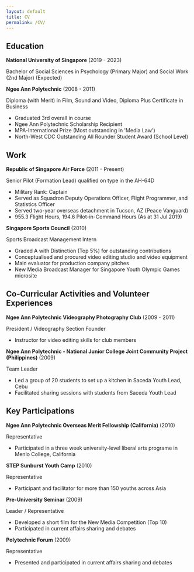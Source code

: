 ```yaml
---
layout: default
title: CV
permalink: /CV/
---
```

## Education
**National University of Singapore** (2019 - 2023)

Bachelor of Social Sciences in Psychology (Primary Major) and Social Work (2nd Major) (Expected)

**Ngee Ann Polytechnic** (2008 - 2011)

Diploma (with Merit) in Film, Sound and Video, Diploma Plus Certificate in Business
* Graduated 3rd overall in course
* Ngee Ann Polytechnic Scholarship Recipient
* MPA-International Prize (Most outstanding in 'Media Law')
* North-West CDC Outstanding All Rounder Student Award (School Level)

## Work
**Republic of Singapore Air Force** (2011 - Present)

Senior Pilot (Formation Lead) qualified on type in the AH-64D
* Military Rank: Captain
* Served as Squadron Deputy Operations Officer, Flight Programmer, and Statistics Officer
* Served two-year overseas detachment in Tucson, AZ (Peace Vanguard)
* 955.3 Flight Hours, 194.6 Pilot-in-Command Hours (As at 31 Jul 2019)

**Singapore Sports Council** (2010)

Sports Broadcast Management Intern
* Graded A with Distinction (Top 5%) for outstanding contributions
* Conceptualised and procured video editing studio and video equipment
* Main evaluator for production company pitches
* New Media Broadcast Manager for Singapore Youth Olympic Games microsite

## Co-Curricular Activities and Volunteer Experiences
**Ngee Ann Polytechnic Videography Photography Club** (2009 - 2011)

President / Videography Section Founder
* Instructor for video editing skills for club members

**Ngee Ann Polytechnic - National Junior College Joint Community Project (Philippines)** (2009)

Team Leader 
* Led a group of 20 students to set up a kitchen in Saceda Youth Lead, Cebu
* Facilitated sharing sessions with students from Saceda Youth Lead

## Key Participations
**Ngee Ann Polytechnic Overseas Merit Fellowship (California)** (2010)

Representative
* Participated in a three week university-level liberal arts programe in Menlo College, California

**STEP Sunburst Youth Camp** (2010)

Representative
* Participant and facilitator for more than 150 youths across Asia

**Pre-University Seminar** (2009)

Leader / Representative
* Developed a short film for the New Media Competition (Top 10)
* Participated in current affairs sharing and debates

**Polytechnic Forum** (2009)

Representative
* Presented and participated in current affairs sharing and debates